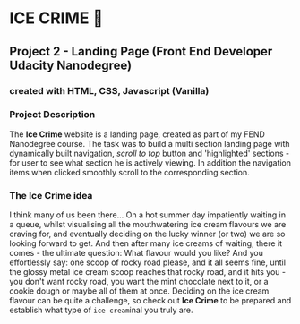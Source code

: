 # ICE CRIME :icecream:

## Project 2 - Landing Page (Front End Developer Udacity Nanodegree)

### created with HTML, CSS, Javascript (Vanilla)

### Project Description
The **Ice Crime** website is a landing page, created as part of my FEND Nanodegree course.
The task was to build a multi section landing page with dynamically built navigation, _scroll to top_ button and 'highlighted' sections - for user to see what section he is actively viewing. In addition the navigation items when clicked smoothly scroll to the corresponding section.

### The Ice Crime idea 
I think many of us been there... On a hot summer day impatiently waiting in a queue, whilst visualising all the mouthwatering ice cream flavours we are craving for, and eventually deciding on the lucky winner (or two) we are so looking forward to get. And then after many ice creams of waiting, there it comes - the ultimate question: What flavour would you like? And you effortlessly say: one scoop of rocky road please, and it all seems fine, until the glossy metal ice cream scoop reaches that rocky road, and it hits you - you don't want rocky road, you want the mint chocolate next to it, or a cookie dough or maybe all of them at once. Deciding on the ice cream flavour can be quite a challenge, so check out **Ice Crime** to be prepared and establish what type of `ice cream`inal you truly are.


